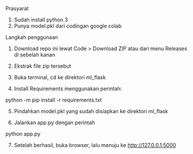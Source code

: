 Prasyarat

1. Sudah install python 3
2. Punya model.pkl dari codingan google colab

Langkah penggunaan

1. Download repo ini lewat Code > Download ZIP atau dari menu Releases di sebelah kanan

2. Ekstrak file zip tersebut

3. Buka terminal, cd ke direktori ml_flask

4. Install Requirements menggunakan perintah:

python -m pip install -r requirements.txt

5. Pindahkan model.pkl yang sudah disiapkan ke direktori ml_flask

6. Jalankan app.py dengan perintah

python app.py

7. Setelah berhasil, buka browser, lalu menuju ke http://127.0.0.1:5000
